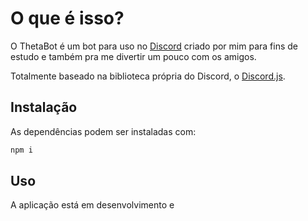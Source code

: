 # O que é isso?

O ThetaBot é um bot para uso no [Discord](https://discord.com/) criado por mim para fins de estudo e também pra me divertir um pouco com os amigos.

Totalmente baseado na biblioteca própria do Discord, o [Discord.js](https://discord.js.org/#/).

## Instalação

As dependências podem ser instaladas com:

```bash
npm i
```

## Uso

A aplicação está em desenvolvimento e 
